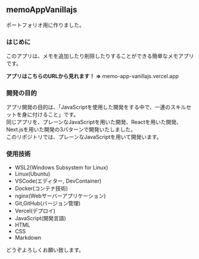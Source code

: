 ## memoAppVanillajs
ポートフォリオ用に作りました。

### はじめに
このアプリは、メモを追加したり削除したりすることができる簡単なメモアプリです。

**アプリはこちらのURLから見れます！ =>**  memo-app-vanillajs.vercel.app

### 開発の目的
アプリ開発の目的は、「JavaScriptを使用した開発をする中で、一連のスキルセットを身に付けること」です。  
同じアプリを、プレーンなJavaScriptを用いた開発、Reactを用いた開発、Next.jsを用いた開発の3パターンで開発いたしました。  
このリポジトリでは、プレーンなJavaScriptを用いて開発います。

### 使用技術
* WSL2(Windows Subsystem for Linux)  
* Linux(Ubuntu)  
* VSCode(エディター, DevContainer)  
* Docker(コンテナ技術)  
* nginx(Webサーバーアプリケーション)  
* Git,GitHub(バージョン管理)  
* Vercel(デプロイ)  
* JavaScript(開発言語)  
* HTML  
* CSS  
* Markdown  


どうぞよろしくお願い致します。
